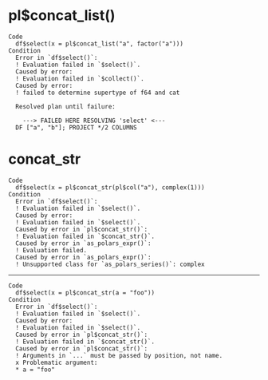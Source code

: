 # pl$concat_list()

    Code
      df$select(x = pl$concat_list("a", factor("a")))
    Condition
      Error in `df$select()`:
      ! Evaluation failed in `$select()`.
      Caused by error:
      ! Evaluation failed in `$collect()`.
      Caused by error:
      ! failed to determine supertype of f64 and cat
      
      Resolved plan until failure:
      
      	---> FAILED HERE RESOLVING 'select' <---
      DF ["a", "b"]; PROJECT */2 COLUMNS

# concat_str

    Code
      df$select(x = pl$concat_str(pl$col("a"), complex(1)))
    Condition
      Error in `df$select()`:
      ! Evaluation failed in `$select()`.
      Caused by error:
      ! Evaluation failed in `$select()`.
      Caused by error in `pl$concat_str()`:
      ! Evaluation failed in `$concat_str()`.
      Caused by error in `as_polars_expr()`:
      ! Evaluation failed.
      Caused by error in `as_polars_expr()`:
      ! Unsupported class for `as_polars_series()`: complex

---

    Code
      df$select(x = pl$concat_str(a = "foo"))
    Condition
      Error in `df$select()`:
      ! Evaluation failed in `$select()`.
      Caused by error:
      ! Evaluation failed in `$select()`.
      Caused by error in `pl$concat_str()`:
      ! Evaluation failed in `$concat_str()`.
      Caused by error in `pl$concat_str()`:
      ! Arguments in `...` must be passed by position, not name.
      x Problematic argument:
      * a = "foo"

